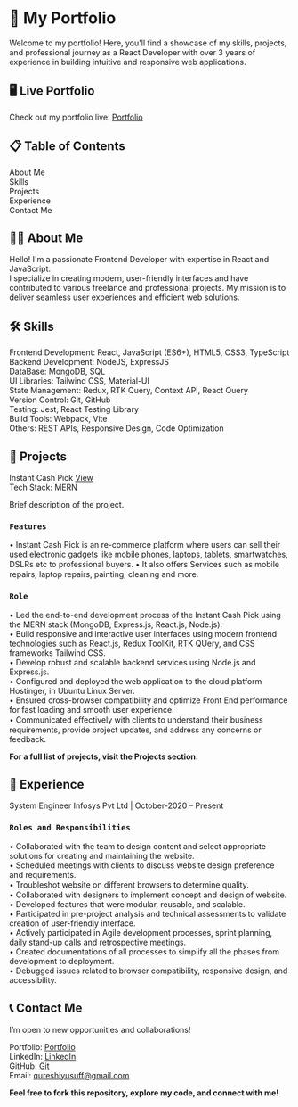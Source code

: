# 🌟 My Portfolio

Welcome to my portfolio! Here, you'll find a showcase of my skills, projects, and professional journey as a React Developer with over 3 years of experience in building intuitive and responsive web applications.

## 🖥️ Live Portfolio

Check out my portfolio live: [Portfolio](https://yusufqureshi.online)

## 📋 Table of Contents

About Me\
Skills\
Projects\
Experience\
Contact Me

## 👨‍💻 About Me

Hello! I'm a passionate Frontend Developer with expertise in React and JavaScript.\
I specialize in creating modern, user-friendly interfaces and have contributed to various freelance and professional projects. My mission is to deliver seamless user experiences and efficient web solutions.

## 🛠️ Skills

Frontend Development: React, JavaScript (ES6+), HTML5, CSS3, TypeScript\
Backend Development: NodeJS, ExpressJS\
DataBase: MongoDB, SQL\
UI Libraries: Tailwind CSS, Material-UI\
State Management: Redux, RTK Query, Context API, React Query\
Version Control: Git, GitHub\
Testing: Jest, React Testing Library\
Build Tools: Webpack, Vite\
Others: REST APIs, Responsive Design, Code Optimization

## 🚀 Projects

Instant Cash Pick [View](https://instantcashpick.com)\
Tech Stack: MERN

Brief description of the project.

### `Features`

• Instant Cash Pick is an re-commerce platform where users can sell
their used electronic gadgets like mobile phones, laptops, tablets,
smartwatches, DSLRs etc to professional buyers.
• It also oﬀers Services such as mobile repairs, laptop repairs, painting,
cleaning and more.

### `Role`

• Led the end-to-end development process of the Instant Cash Pick
using the MERN stack (MongoDB, Express.js, React.js, Node.js).\
• Build responsive and interactive user interfaces using modern
frontend technologies such as React.js, Redux ToolKit, RTK QUery,
and CSS frameworks Tailwind CSS.\
• Develop robust and scalable backend services using Node.js and
Express.js.\
• Configured and deployed the web application to the cloud platform
Hostinger, in Ubuntu Linux Server.\
• Ensured cross-browser compatibility and optimize Front End
performance for fast loading and smooth user experience.\
• Communicated eﬀectively with clients to understand their business
requirements, provide project updates, and address any concerns or
feedback.

**For a full list of projects, visit the Projects section.**

## 📜 Experience

System Engineer
Infosys Pvt Ltd | October-2020 – Present

### `Roles and Responsibilities`

• Collaborated with the team to design content and select appropriate
solutions for creating and maintaining the website.\
• Scheduled meetings with clients to discuss website design preference
and requirements.\
• Troubleshot website on diﬀerent browsers to determine quality.\
• Collaborated with designers to implement concept and design of
website.\
• Developed features that were modular, reusable, and scalable.\
• Participated in pre-project analysis and technical assessments to
validate creation of user-friendly interface.\
• Actively participated in Agile development processes, sprint planning,
daily stand-up calls and retrospective meetings.\
• Created documentations of all processes to simplify all the phases
from development to deployment.\
• Debugged issues related to browser compatibility, responsive design,
and accessibility.

## 📞 Contact Me

I’m open to new opportunities and collaborations!

Portfolio: [Portfolio](https://yusufqureshi.online)\
LinkedIn: [LinkedIn](http://linkedin.com/in/yusufulla-qureshi-7278951ba)\
GitHub: [Git](https://github.com/QureshiYousuf)\
Email: qureshiyusuff@gmail.com

**Feel free to fork this repository, explore my code, and connect with me!**
